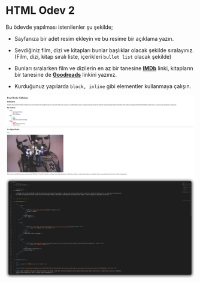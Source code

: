 # HTML Odev 2

Bu ödevde yapılması istenilenler şu şekilde;

- Sayfanıza bir adet resim ekleyin ve bu resime bir açıklama yazın.

- Sevdiğiniz film, dizi ve kitapları bunlar başlıklar olacak şekilde sıralayınız. (Film, dizi, kitap sıralı liste, içerikleri `bullet list` olacak şekilde)

- Bunları sıralarken film ve dizilerin en az bir tanesine [**IMDb**](https://www.imdb.com/) linki, kitapların bir tanesine de  [**Goodreads**](https://www.goodreads.com/)  linkini yazınız.

- Kurduğunuz yapılarda `block, inline` gibi elementler kullanmaya çalışın.

![](htmlodev2.png)